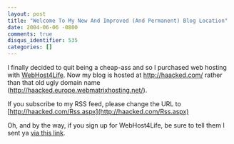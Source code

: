 ```yaml
---
layout: post
title: "Welcome To My New And Improved (And Permanent) Blog Location"
date: 2004-06-06 -0800
comments: true
disqus_identifier: 535
categories: []
---
```

I finally decided to quit being a cheap-ass and so I purchased web
hosting with [WebHost4Life](http://www.webhost4life.com/). Now my blog
is hosted at http://haacked.com/ rather than that old ugly domain name
(http://haacked.europe.webmatrixhosting.net/).

If you subscribe to my RSS feed, please change the URL to
[http://haacked.com/Rss.aspx](http://haacked.com/Rss.aspx)

Oh, and by the way, if you sign up for WebHost4Life, be sure to tell
them I sent ya [via this
link](http://www.webhost4life.com/default.asp?refid=haacked).

